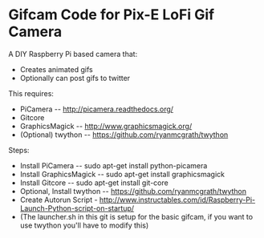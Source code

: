 Gifcam Code for Pix-E LoFi Gif Camera
=======================

A DIY Raspberry Pi based camera that:
- Creates animated gifs
- Optionally can post gifs to twitter

This requires:
  - PiCamera -- http://picamera.readthedocs.org/ 
  - Gitcore
  - GraphicsMagick -- http://www.graphicsmagick.org/
  - (Optional) twython -- https://github.com/ryanmcgrath/twython

Steps:
  - Install PiCamera -- sudo apt-get install python-picamera
  - Install GraphicsMagick -- sudo apt-get install graphicsmagick
  - Install Gitcore -- sudo apt-get install git-core
  - Optional, Install twython -- https://github.com/ryanmcgrath/twython
  - Create Autorun Script - http://www.instructables.com/id/Raspberry-Pi-Launch-Python-script-on-startup/
  - (The launcher.sh in this git is setup for the basic gifcam, if you want to use twython you'll have to modify this)
  

